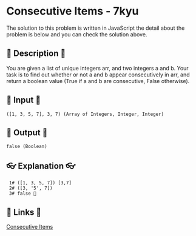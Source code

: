 # Consecutive Items - 7kyu

The solution to this problem is written in JavaScript the detail about the problem is below and you can check the solution above.

## 💬 Description 💬

You are given a list of unique integers arr, and two integers a and b. Your task is to find out whether or not a and b appear consecutively in arr, and return a boolean value (True if a and b are consecutive, False otherwise).

## 🥚 Input 🥚

```
([1, 3, 5, 7], 3, 7) (Array of Integers, Integer, Integer)
```

## 🐣 Output 🐣

```
false (Boolean)
```

## 👓 Explanation 👓

```
 1# ([1, 3, 5, 7]) [3,7]
 2# ([3, '5', 7])
 3# false 🎉
```

## 🔗 Links 🔗

[Consecutive Items](https://www.codewars.com/kata/5f6d533e1475f30001e47514)
